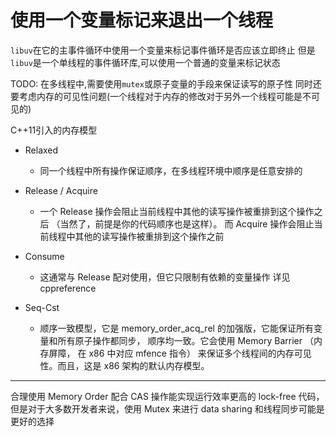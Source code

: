 # 使用一个变量标记来退出一个线程

`libuv`在它的主事件循环中使用一个变量来标记事件循环是否应该立即终止
但是`libuv`是一个单线程的事件循环库,可以使用一个普通的变量来标记状态

TODO:
在多线程中,需要使用`mutex`或原子变量的手段来保证读写的原子性
同时还要考虑内存的可见性问题(一个线程对于内存的修改对于另外一个线程可能是不可见的)

C++11引入的内存模型
- Relaxed 
	- 同一个线程中所有操作保证顺序，在多线程环境中顺序是任意安排的
- Release / Acquire
	- 一个 Release 操作会阻止当前线程中其他的读写操作被重排到这个操作之后
	   （当然了，前提是你的代码顺序也是这样）。
		而 Acquire 操作会阻止当前线程中其他的读写操作被重排到这个操作之前
- Consume
	- 这通常与 Release 配对使用，但它只限制有依赖的变量操作 详见cppreference

- Seq-Cst
	- 顺序一致模型，它是 memory_order_acq_rel 的加强版，它能保证所有变量和所有原子操作都同步，
	  顺序均一致。它会使用 Memory Barrier （内存屏障， 在 x86 中对应 mfence 指令）
	  来保证多个线程间的内存可见性。而且，这是 x86 架构的默认内存模型。

--------------------------------------
合理使用 Memory Order 配合 CAS 操作能实现运行效率更高的 lock-free 代码，但是对于大多数开发者来说，使用 Mutex 来进行 data sharing 和线程同步可能是更好的选择